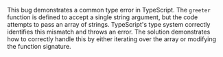 This bug demonstrates a common type error in TypeScript.  The `greeter` function is defined to accept a single string argument, but the code attempts to pass an array of strings. TypeScript's type system correctly identifies this mismatch and throws an error. The solution demonstrates how to correctly handle this by either iterating over the array or modifying the function signature.